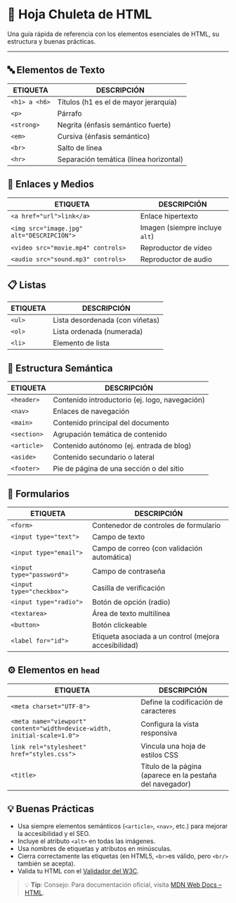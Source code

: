 # 📝 Hoja Chuleta de HTML

Una guía rápida de referencia con los elementos esenciales de HTML, su estructura y buenas prácticas.

---

## 🔤 Elementos de Texto
| ETIQUETA | DESCRIPCIÓN |
|------|------------|
| `<h1> a <h6>` | Títulos (h1 es el de mayor jerarquía) |
| `<p>`| Párrafo |
| `<strong>`| Negrita (énfasis semántico fuerte) |
| `<em>` | Cursiva (énfasis semántico) |
| `<br>`| Salto de línea |
| `<hr>` | Separación temática (línea horizontal) |

## 🔗 Enlaces y Medios
| ETIQUETA | DESCRIPCIÓN |
|------|------------|
| `<a href="url">link</a>` | Enlace hipertexto |
| `<img src="image.jpg" alt="DESCRIPCIÓN">` | Imagen (siempre incluye `alt`) |
| `<video src="movie.mp4" controls>` | Reproductor de vídeo |
| `<audio src="sound.mp3" controls>` | Reproductor de audio |

## 📋 Listas
| ETIQUETA | DESCRIPCIÓN |
|------|------------|
| `<ul>` | Lista desordenada (con viñetas) |
| `<ol>` | Lista ordenada (numerada) |
| `<li>` | Elemento de lista |

## 🧱 Estructura Semántica
| ETIQUETA | DESCRIPCIÓN |
|------|------------|
| `<header>` | Contenido introductorio (ej. logo, navegación) |
| `<nav>` | Enlaces de navegación |
| `<main>` | Contenido principal del documento |
| `<section>` | Agrupación temática de contenido |
| `<article>` | Contenido autónomo (ej. entrada de blog) |
| `<aside>` | Contenido secundario o lateral |
| `<footer>` | Pie de página de una sección o del sitio |

## 📝 Formularios
| ETIQUETA | DESCRIPCIÓN |
|------|------------|
| `<form>` | Contenedor de controles de formulario |
| `<input type="text">` | Campo de texto |
| `<input type="email">` | Campo de correo (con validación automática) |
| `<input type="password">` | Campo de contraseña |
| `<input type="checkbox">` | Casilla de verificación |
| `<input type="radio">` | Botón de opción (radio) |
| `<textarea>` | Área de texto multilínea |
| `<button>` | Botón clickeable |
| `<label for="id">` | Etiqueta asociada a un control (mejora accesibilidad) |

## ⚙️ Elementos en `head`
| ETIQUETA | DESCRIPCIÓN |
|------|------------|
| `<meta charset="UTF-8">` | Define la codificación de caracteres |
| `<meta name="viewport" content="width=device-width, initial-scale=1.0">` | Configura la vista responsiva |
| `link rel="stylesheet" href="styles.css">` | Vincula una hoja de estilos CSS |
| `<title>` | Título de la página (aparece en la pestaña del navegador) |

## 💡 Buenas Prácticas
- Usa siempre elementos semánticos (`<article>`, `<nav>`, etc.) para mejorar la accesibilidad y el SEO.
- Incluye el atributo `<alt>` en todas las imágenes.
- Usa nombres de etiquetas y atributos en minúsculas.
- Cierra correctamente las etiquetas (en HTML5, `<br>`es válido, pero `<br/>` también se acepta).
- Valida tu HTML con el [Validador del W3C](https://validator.w3.org/).

> 💡 **Tip**: Consejo: Para documentación oficial, visita [MDN Web Docs – HTML](https://developer.mozilla.org/es/docs/Web/HTML).